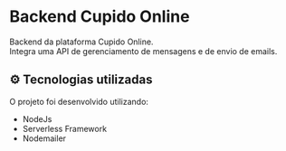 # Backend Cupido Online

Backend da plataforma Cupido Online.  
Integra uma API de gerenciamento de mensagens e de envio de emails.

## ⚙️ Tecnologias utilizadas

O projeto foi desenvolvido utilizando:

- NodeJs
- Serverless Framework
- Nodemailer
